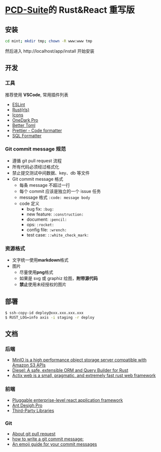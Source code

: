 # [PCD-Suite](https://github.com/iapt-platform/PCD-Suite)的 Rust&React 重写版

## 安装

```bash
cd mint; mkdir tmp; chown -R www:www tmp
```

然后进入 http://localhost/app/install 开始安装

## 开发

### 工具


推荐使用 **VSCode**, 常用插件列表

- [ESLint](https://github.com/Microsoft/vscode-eslint)
- [Rust(rls)](https://github.com/rust-lang/rls-vscode)
- [Icons](https://github.com/vscode-icons/vscode-icons)
- [OneDark Pro](https://github.com/Binaryify/OneDark-Pro)
- [Better Toml](https://github.com/bungcip/better-toml)
- [Prettier - Code formatter](https://github.com/prettier/prettier-vscode)
- [SQL Formatter](https://github.com/kufii/vscode-sql-formatter)

### Git commit message 规范

- 遵循 git pull request 流程
- 所有代码必须经过格式化
- 禁止提交测试中间数据、key、db 等文件
- Git commit message 格式
  - 每条 message 不超过一行
  - 每个 commit 应该是独立的一个 issue 任务
  - message 格式 `:code: message body`
  - code 定义
    - bug fix: `:bug:`
    - new feature: `:construction:`
    - document: `:pencil:`
    - ops: `:rocket:`
    - config file: `:wrench:`
    - test case: `::white_check_mark:`

### 资源格式

- 文字统一使用**markdown**格式
- 图片
  - 尽量使用**png**格式
  - 如果是 svg 或 graphiz 绘图，**附带源代码**
  - **禁止**使用未经授权的图片

## 部署

```bash
$ ssh-copy-id deploy@xxx.xxx.xxx.xxx
$ RUST_LOG=info axis -i staging -r deploy
```

## 文档

### 后端

- [MinIO is a high performance object storage server compatible with Amazon S3 APIs](https://github.com/minio/minio)
- [Diesel: A safe, extensible ORM and Query Builder for Rust](https://github.com/diesel-rs/diesel)
- [Actix web is a small, pragmatic, and extremely fast rust web framework](https://github.com/actix/actix-web)

### 前端

- [Pluggable enterprise-level react application framework](https://umijs.org/)
- [Ant Desigh Pro](https://pro.ant.design/docs/getting-started)
- [Third-Party Libraries](https://ant.design/docs/react/recommendation)

### Git

- [About git pull request](https://help.github.com/en/github/collaborating-with-issues-and-pull-requests/about-pull-requests)
- [how to write a git commit message:](https://chris.beams.io/posts/git-commit/)
- [An emoji guide for your commit messages](https://gitmoji.carloscuesta.me/)

